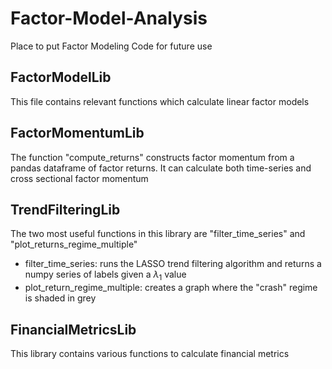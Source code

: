 # Factor-Model-Analysis
Place to put Factor Modeling Code for future use

## FactorModelLib

This file contains relevant functions which calculate linear factor models

## FactorMomentumLib

The function "compute_returns" constructs factor momentum from a pandas dataframe of factor returns.  It can calculate both time-series and cross sectional factor momentum

## TrendFilteringLib

The two most useful functions in this library are "filter_time_series" and "plot_returns_regime_multiple"

* filter_time_series: runs the LASSO trend filtering algorithm and returns a numpy series of labels given a $\lambda_1$ value
* plot_return_regime_multiple: creates a graph where the "crash" regime is shaded in grey

## FinancialMetricsLib

This library contains various functions to calculate financial metrics
